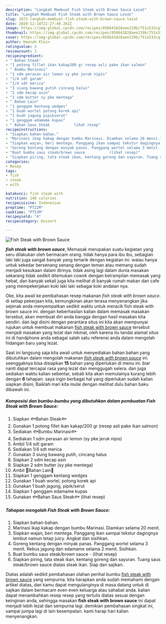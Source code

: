 ```yaml
---
description: "Langkah Membuat Fish Steak with Brown Sauce Lezat"
title: "Langkah Membuat Fish Steak with Brown Sauce Lezat"
slug: 1072-langkah-membuat-fish-steak-with-brown-sauce-lezat
date: 2020-12-18T21:27:40.392Z
image: https://img-global.cpcdn.com/recipes/056641828aee219b/751x532cq70/fish-steak-with-brown-sauce-foto-resep-utama.jpg
thumbnail: https://img-global.cpcdn.com/recipes/056641828aee219b/751x532cq70/fish-steak-with-brown-sauce-foto-resep-utama.jpg
cover: https://img-global.cpcdn.com/recipes/056641828aee219b/751x532cq70/fish-steak-with-brown-sauce-foto-resep-utama.jpg
author: Hannah Klein
ratingvalue: 3
reviewcount: 3
recipeingredient:
- " Bahan Steak"
- "1 potong fillet ikan kakap200 gr resep asli pake ikan salmon"
- " Bumbu Marinasi"
- "1 sdm perasan air lemon sy pke jeruk nipis"
- "1/4 sdt garam"
- "1/4 sdt merica"
- "3 siung bawang putih cincang halus"
- "2 sdm kecap asin"
- "2 sdm butter sy pke mentega"
- " Bahan Lain"
- "1 genggam kentang wedges"
- "1 buah wortel potong korek api"
- "1 buah jagung pipikserut"
- "1 genggam edamame kupas"
- " Bahan Saus Steak           lihat resep"
recipeinstructions:
- "Siapkan bahan-bahan."
- "Marinasi ikap kakap dengan bumbu Marinasi. Diamkan selama 20 menit."
- "Siapkan wajan, beri mentega. Panggang ikan sampai tekstur dagingnya lembut namun tetap juicy. Angkat dan sisihkan."
- "Goreng kentang dengan minyak panas. Panggang wortel selama 3 menit. Rebus jagung dan edamame selama 2 menit. Sisihkan."
- "Buat bumbu saus steak/brown sauce           (lihat resep)"
- "Siapkan piring, tata steak ikan, kentang goreng dan sayuran. Tuang saus steak/brown sauce diatas steak ikan. Siap dan sajikan."
categories:
- Resep
tags:
- fish
- steak
- with

katakunci: fish steak with 
nutrition: 140 calories
recipecuisine: Indonesian
preptime: "PT22M"
cooktime: "PT53M"
recipeyield: "4"
recipecategory: Dessert

---
```



![Fish Steak with Brown Sauce](https://img-global.cpcdn.com/recipes/056641828aee219b/751x532cq70/fish-steak-with-brown-sauce-foto-resep-utama.jpg)

<b><i>fish steak with brown sauce</i></b>, Memasak merupakan suatu kegiatan yang seru dilakukan oleh bermacam orang. tidak hanya para ibu ibu, sebagian laki laki juga sangat banyak yang tertarik dengan kegiatan ini. walau hanya untuk sekedar bersenang senang dengan teman atau memang sudah menjadi kesukaan dalam dirinya. tidak asing lagi dalam dunia masakan sekarang tidak sedikit ditemukan cowok dengan ketrampilan memasak yang hebat, dan banyak sekali juga kita melihat di banyak rumah makan dan cafe yang mempekerjakan koki laki laki sebagai koki andalan nya.

Oke, kita awali ke pembahasan resep makanan <i>fish steak with brown sauce</i>. di setiap pekerjaan kita, kemungkinan akan terasa menyenangkan jika sejenak anda menyempatkan sedikit waktu untuk meracik fish steak with brown sauce ini. dengan keberhasilan kalian dalam memasak masakan tersebut, akan membuat diri anda bangga dengan hasil masakan kita sendiri. dan lagi disini dengan perantara situs ini kita akan mempunyai rujukan untuk membuat makanan <u>fish steak with brown sauce</u> tersebut menjadi masakan yang lezat dan nikmat, oleh karena itu tandai alamat situs ini di handphone anda sebagai salah satu referensi anda dalam mengolah hidangan baru yang lezat.




Saat ini langsung saja kita awali untuk menyediakan bahan bahan yang dibutuhkan dalam mengolah makanan <u><i>fish steak with brown sauce</i></u> ini. seenggaknya bisa disiapkan <b>15</b> bahan yang diperlukan di menu ini. biar nanti dapat tercapai rasa yang lezat dan menggugah selera. dan juga sediakan waktu kalian sebentar, sebab kita akan memulainya kurang lebih dengan <b>6</b> tahapan. saya ingin berbagai hal yang diperlukan sudah kalian siapkan disini, Baiklah mari kita mulai dengan melihat dulu bahan baku dibawah ini.

<!--inarticleads1-->

##### Komposisi dan bumbu-bumbu yang dibutuhkan dalam pembuatan Fish Steak with Brown Sauce:

1. Siapkan  🐟Bahan Steak🐟
1. Gunakan 1 potong fillet ikan kakap/200 gr (resep asli pake ikan salmon)
1. Sediakan  🐟Bumbu Marinasi🐟
1. Sediakan 1 sdm perasan air lemon (sy pke jeruk nipis)
1. Ambil 1/4 sdt garam
1. Sediakan 1/4 sdt merica
1. Gunakan 3 siung bawang putih, cincang halus
1. Siapkan 2 sdm kecap asin
1. Siapkan 2 sdm butter (sy pke mentega)
1. Ambil  🥬Bahan Lain🥬
1. Siapkan 1 genggam kentang wedges
1. Gunakan 1 buah wortel, potong korek api
1. Gunakan 1 buah jagung, pipik/serut
1. Siapkan 1 genggam edamame kupas
1. Gunakan  🐟Bahan Saus Steak🐟           (lihat resep)




<!--inarticleads2-->

##### Tahapan mengolah Fish Steak with Brown Sauce:

1. Siapkan bahan-bahan.
1. Marinasi ikap kakap dengan bumbu Marinasi. Diamkan selama 20 menit.
1. Siapkan wajan, beri mentega. Panggang ikan sampai tekstur dagingnya lembut namun tetap juicy. Angkat dan sisihkan.
1. Goreng kentang dengan minyak panas. Panggang wortel selama 3 menit. Rebus jagung dan edamame selama 2 menit. Sisihkan.
1. Buat bumbu saus steak/brown sauce -           (lihat resep)
1. Siapkan piring, tata steak ikan, kentang goreng dan sayuran. Tuang saus steak/brown sauce diatas steak ikan. Siap dan sajikan.




Diatas adalah sedikit pembahasan olahan perihal bumbu <u>fish steak with brown sauce</u> yang sempurna. kita harapkan anda sudah memahami dengan artikel diatas, dan kamu dapat mengulanginya di masa datang untuk di sajikan dalam bermacam even even keluarga atau sahabat anda. kalian dapat menambahkan resep resep yang tertulis diatas sesuai dengan keinginan anda, sehingga masakan <b>fish steak with brown sauce</b> ini dapat menjadi lebih lezat dan sempurna lagi. demikian pembahasan singkat ini, sampai jumpa lagi di lain kesempatan. kami harap hari kalian menyenangkan.
